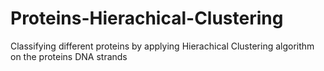# Proteins-Hierachical-Clustering
Classifying different proteins by applying Hierachical Clustering algorithm on the proteins DNA strands
